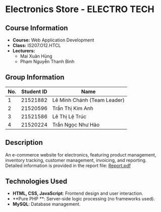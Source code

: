 # Electronics Store - ELECTRO TECH

## Course Information  
* **Course:** Web Application Development  
* **Class:** IS207.O12.HTCL  
* **Lecturers:**  
  * Mai Xuân Hùng  
  * Phạm Nguyễn Thanh Bình  

## Group Information  
| No. | Student ID | Name |  
|---- | ---------- | ---- |  
| 1 | 21521882 | Lê Minh Chánh (Team Leader) |  
| 2 | 21520596 | Trần Thị Kim Anh |  
| 3 | 21521586 | Lê Thị Lệ Trúc |  
| 4 | 21520224 | Trần Ngọc Như Hảo |

## Description  
An e-commerce website for electronics, featuring product management, inventory tracking, customer management, invoicing, and reporting.  
Detailed information is provided in the report file: [Report.pdf](https://github.com/chanhlm/IS207.O12.HTCL-Group2/blob/main/Report.pdf)  

## Technologies Used  
- **HTML, CSS, JavaScript**: Frontend design and user interaction.  
- **Pure PHP **: Server-side logic processing (no frameworks used). 
- **MySQL**: Database management.  
